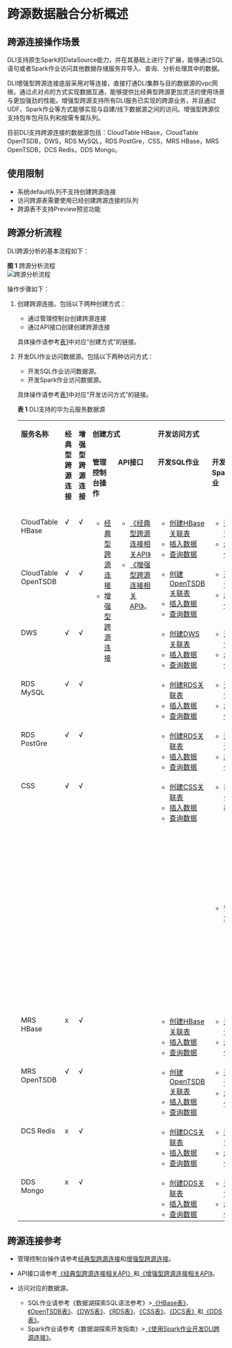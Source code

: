 # 跨源数据融合分析概述<a name="dli_01_0410"></a>

## 跨源连接操作场景<a name="section390162410466"></a>

DLI支持原生Spark的DataSource能力，并在其基础上进行了扩展，能够通过SQL语句或者Spark作业访问其他数据存储服务并导入、查询、分析处理其中的数据。

DLI增强型跨源连接底层采用对等连接，直接打通DLI集群与目的数据源的vpc网络，通过点对点的方式实现数据互通，能够提供比经典型跨源更加灵活的使用场景与更加强劲的性能。增强型跨源支持所有DLI服务已实现的跨源业务，并且通过UDF、Spark作业等方式能够实现与自建/线下数据源之间的访问。增强型跨源仅支持包年包月队列和按需专属队列。

目前DLI支持跨源连接的数据源包括：CloudTable HBase，CloudTable OpenTSDB，DWS，RDS MySQL，RDS PostGre，CSS，MRS HBase，MRS OpenTSDB，DCS Redis，DDS Mongo。

## 使用限制<a name="section1989126184214"></a>

-   系统default队列不支持创建跨源连接
-   访问跨源表需要使用已经创建跨源连接的队列
-   跨源表不支持Preview预览功能

## 跨源分析流程<a name="section189406592915"></a>

DLI跨源分析的基本流程如下：

**图 1**  跨源分析流程<a name="fig1175617348416"></a>  
![](figures/跨源分析流程.png "跨源分析流程")

操作步骤如下：

1.  创建跨源连接。包括以下两种创建方式：

    -   通过管理控制台创建跨源连接
    -   通过API接口创建创建跨源连接

    具体操作请参考[表1](#table272391216359)中对应“创建方式”的链接。

2.  开发DLI作业访问数据源。包括以下两种访问方式：

    -   开发SQL作业访问数据源。
    -   开发Spark作业访问数据源。

    具体操作请参考[表1](#table272391216359)中对应“开发访问方式”的链接。

    **表 1**  DLI支持的华为云服务数据源

    <a name="table272391216359"></a>
    <table><tbody><tr id="row167251612123519"><td class="cellrowborder" rowspan="2" valign="top"><p id="p117253127359"><a name="p117253127359"></a><a name="p117253127359"></a><strong id="b740210204283"><a name="b740210204283"></a><a name="b740210204283"></a>服务名称</strong></p>
    </td>
    <td class="cellrowborder" rowspan="2" valign="top"><p id="p1172561210356"><a name="p1172561210356"></a><a name="p1172561210356"></a><strong id="b6429152015282"><a name="b6429152015282"></a><a name="b6429152015282"></a>经典型跨源连接</strong></p>
    </td>
    <td class="cellrowborder" rowspan="2" valign="top"><p id="p1972581211353"><a name="p1972581211353"></a><a name="p1972581211353"></a><strong id="b15456320102819"><a name="b15456320102819"></a><a name="b15456320102819"></a>增强型跨源连接</strong></p>
    </td>
    <td class="cellrowborder" colspan="2" valign="top"><p id="p14893193333015"><a name="p14893193333015"></a><a name="p14893193333015"></a><strong id="b2457620182813"><a name="b2457620182813"></a><a name="b2457620182813"></a>创建方式</strong></p>
    </td>
    <td class="cellrowborder" colspan="2" valign="top"><p id="p1104407304"><a name="p1104407304"></a><a name="p1104407304"></a><strong id="b14583206289"><a name="b14583206289"></a><a name="b14583206289"></a>开发访问方式</strong></p>
    </td>
    </tr>
    <tr id="row376518465387"><td class="cellrowborder" valign="top"><p id="p20716104732010"><a name="p20716104732010"></a><a name="p20716104732010"></a><strong id="b545952011283"><a name="b545952011283"></a><a name="b545952011283"></a>管理控制台操作</strong></p>
    </td>
    <td class="cellrowborder" valign="top"><p id="p07162047192017"><a name="p07162047192017"></a><a name="p07162047192017"></a><strong id="b8461172019285"><a name="b8461172019285"></a><a name="b8461172019285"></a>API接口</strong></p>
    </td>
    <td class="cellrowborder" valign="top"><p id="p353453211215"><a name="p353453211215"></a><a name="p353453211215"></a><strong id="b1746272010284"><a name="b1746272010284"></a><a name="b1746272010284"></a>开发SQL作业</strong></p>
    </td>
    <td class="cellrowborder" valign="top"><p id="p153419323219"><a name="p153419323219"></a><a name="p153419323219"></a><strong id="b11463420142811"><a name="b11463420142811"></a><a name="b11463420142811"></a>开发Spark作业</strong></p>
    </td>
    </tr>
    <tr id="row9725121218351"><td class="cellrowborder" valign="top" width="10.15%"><p id="p972551263519"><a name="p972551263519"></a><a name="p972551263519"></a>CloudTable HBase</p>
    </td>
    <td class="cellrowborder" valign="top" width="12.07%"><p id="p272531214357"><a name="p272531214357"></a><a name="p272531214357"></a>√</p>
    </td>
    <td class="cellrowborder" valign="top" width="12.55%"><p id="p4725212113511"><a name="p4725212113511"></a><a name="p4725212113511"></a>√</p>
    </td>
    <td class="cellrowborder" rowspan="10" valign="top" width="13.120000000000001%"><a name="ul92961328145310"></a><a name="ul92961328145310"></a><ul id="ul92961328145310"><li><a href="经典型跨源连接.md">经典型跨源连接</a></li><li><a href="增强型跨源连接.md">增强型跨源连接</a></li></ul>
    </td>
    <td class="cellrowborder" rowspan="10" valign="top" width="14.549999999999999%"><a name="ul8634122515547"></a><a name="ul8634122515547"></a><ul id="ul8634122515547"><li><a href="https://support.huaweicloud.com/api-dli/dli_02_0144.html" target="_blank" rel="noopener noreferrer">《经典型跨源连接相关API》</a></li><li><a href="https://support.huaweicloud.com/api-dli/dli_02_0187.html" target="_blank" rel="noopener noreferrer">《增强型跨源连接相关API》</a>。</li></ul>
    </td>
    <td class="cellrowborder" valign="top" width="21.29%"><a name="ul13746125620232"></a><a name="ul13746125620232"></a><ul id="ul13746125620232"><li><a href="https://support.huaweicloud.com/sqlreference-dli/dli_08_0119.html" target="_blank" rel="noopener noreferrer">创建HBase关联表</a></li><li><a href="https://support.huaweicloud.com/sqlreference-dli/dli_08_0120.html" target="_blank" rel="noopener noreferrer">插入数据</a></li><li><a href="https://support.huaweicloud.com/sqlreference-dli/dli_08_0121.html" target="_blank" rel="noopener noreferrer">查询数据</a></li></ul>
    </td>
    <td class="cellrowborder" valign="top" width="16.27%"><a name="ul2013110414420"></a><a name="ul2013110414420"></a><ul id="ul2013110414420"><li><a href="https://support.huaweicloud.com/devg-dli/dli_09_0063.html" target="_blank" rel="noopener noreferrer">开发说明</a></li><li><a href="https://support.huaweicloud.com/devg-dli/dli_09_0062.html" target="_blank" rel="noopener noreferrer">示例代码</a></li></ul>
    </td>
    </tr>
    <tr id="row207251112173511"><td class="cellrowborder" valign="top"><p id="p0725171210355"><a name="p0725171210355"></a><a name="p0725171210355"></a>CloudTable OpenTSDB</p>
    </td>
    <td class="cellrowborder" valign="top"><p id="p47251912123519"><a name="p47251912123519"></a><a name="p47251912123519"></a>√</p>
    </td>
    <td class="cellrowborder" valign="top"><p id="p1672531213355"><a name="p1672531213355"></a><a name="p1672531213355"></a>√</p>
    </td>
    <td class="cellrowborder" valign="top"><a name="ul4412820152513"></a><a name="ul4412820152513"></a><ul id="ul4412820152513"><li><a href="https://support.huaweicloud.com/sqlreference-dli/dli_08_0122.html" target="_blank" rel="noopener noreferrer">创建OpenTSDB关联表</a></li><li><a href="https://support.huaweicloud.com/sqlreference-dli/dli_08_0123.html" target="_blank" rel="noopener noreferrer">插入数据</a></li><li><a href="https://support.huaweicloud.com/sqlreference-dli/dli_08_0124.html" target="_blank" rel="noopener noreferrer">查询数据</a></li></ul>
    </td>
    <td class="cellrowborder" valign="top"><a name="ul6677154654915"></a><a name="ul6677154654915"></a><ul id="ul6677154654915"><li><a href="https://support.huaweicloud.com/devg-dli/dli_09_0065.html" target="_blank" rel="noopener noreferrer">开发说明</a></li><li><a href="https://support.huaweicloud.com/devg-dli/dli_09_0064.html" target="_blank" rel="noopener noreferrer">示例代码</a></li></ul>
    </td>
    </tr>
    <tr id="row1372511253512"><td class="cellrowborder" valign="top"><p id="p97255123353"><a name="p97255123353"></a><a name="p97255123353"></a>DWS</p>
    </td>
    <td class="cellrowborder" valign="top"><p id="p67253124358"><a name="p67253124358"></a><a name="p67253124358"></a>√</p>
    </td>
    <td class="cellrowborder" valign="top"><p id="p10725121217351"><a name="p10725121217351"></a><a name="p10725121217351"></a>√</p>
    </td>
    <td class="cellrowborder" valign="top"><a name="ul11830104718101"></a><a name="ul11830104718101"></a><ul id="ul11830104718101"><li><a href="https://support.huaweicloud.com/sqlreference-dli/dli_08_0193.html" target="_blank" rel="noopener noreferrer">创建DWS关联表</a></li><li><a href="https://support.huaweicloud.com/sqlreference-dli/dli_08_0194.html" target="_blank" rel="noopener noreferrer">插入数据</a></li><li><a href="https://support.huaweicloud.com/sqlreference-dli/dli_08_0195.html" target="_blank" rel="noopener noreferrer">查询数据</a></li></ul>
    </td>
    <td class="cellrowborder" valign="top"><a name="ul1839143322616"></a><a name="ul1839143322616"></a><ul id="ul1839143322616"><li><a href="https://support.huaweicloud.com/devg-dli/dli_09_0069.html" target="_blank" rel="noopener noreferrer">开发说明</a></li><li><a href="https://support.huaweicloud.com/devg-dli/dli_09_0068.html" target="_blank" rel="noopener noreferrer">示例代码</a></li></ul>
    </td>
    </tr>
    <tr id="row0726191213517"><td class="cellrowborder" valign="top"><p id="p10726171213513"><a name="p10726171213513"></a><a name="p10726171213513"></a>RDS MySQL</p>
    </td>
    <td class="cellrowborder" valign="top"><p id="p2726412133514"><a name="p2726412133514"></a><a name="p2726412133514"></a>√</p>
    </td>
    <td class="cellrowborder" valign="top"><p id="p1772611210358"><a name="p1772611210358"></a><a name="p1772611210358"></a>√</p>
    </td>
    <td class="cellrowborder" valign="top"><a name="ul13150339142515"></a><a name="ul13150339142515"></a><ul id="ul13150339142515"><li><a href="https://support.huaweicloud.com/sqlreference-dli/dli_08_0197.html" target="_blank" rel="noopener noreferrer">创建RDS关联表</a></li><li><a href="https://support.huaweicloud.com/sqlreference-dli/dli_08_0198.html" target="_blank" rel="noopener noreferrer">插入数据</a></li><li><a href="https://support.huaweicloud.com/sqlreference-dli/dli_08_0199.html" target="_blank" rel="noopener noreferrer">查询数据</a></li></ul>
    </td>
    <td class="cellrowborder" valign="top"><a name="ul17271365444"></a><a name="ul17271365444"></a><ul id="ul17271365444"><li><a href="https://support.huaweicloud.com/devg-dli/dli_09_0067.html" target="_blank" rel="noopener noreferrer">开发说明</a></li><li><a href="https://support.huaweicloud.com/devg-dli/dli_09_0066.html" target="_blank" rel="noopener noreferrer">示例代码</a></li></ul>
    </td>
    </tr>
    <tr id="row2726141283513"><td class="cellrowborder" valign="top"><p id="p57261212143518"><a name="p57261212143518"></a><a name="p57261212143518"></a>RDS PostGre</p>
    </td>
    <td class="cellrowborder" valign="top"><p id="p17726712143517"><a name="p17726712143517"></a><a name="p17726712143517"></a>√</p>
    </td>
    <td class="cellrowborder" valign="top"><p id="p18726171253518"><a name="p18726171253518"></a><a name="p18726171253518"></a>√</p>
    </td>
    <td class="cellrowborder" valign="top"><a name="zh-cn_topic_0193289301_ul13150339142515"></a><a name="zh-cn_topic_0193289301_ul13150339142515"></a><ul id="zh-cn_topic_0193289301_ul13150339142515"><li><a href="https://support.huaweicloud.com/sqlreference-dli/dli_08_0197.html" target="_blank" rel="noopener noreferrer">创建RDS关联表</a></li><li><a href="https://support.huaweicloud.com/sqlreference-dli/dli_08_0198.html" target="_blank" rel="noopener noreferrer">插入数据</a></li><li><a href="https://support.huaweicloud.com/sqlreference-dli/dli_08_0199.html" target="_blank" rel="noopener noreferrer">查询数据</a></li></ul>
    </td>
    <td class="cellrowborder" valign="top"><a name="zh-cn_topic_0193289301_ul17271365444"></a><a name="zh-cn_topic_0193289301_ul17271365444"></a><ul id="zh-cn_topic_0193289301_ul17271365444"><li><a href="https://support.huaweicloud.com/devg-dli/dli_09_0067.html" target="_blank" rel="noopener noreferrer">开发说明</a></li><li><a href="https://support.huaweicloud.com/devg-dli/dli_09_0066.html" target="_blank" rel="noopener noreferrer">示例代码</a></li></ul>
    </td>
    </tr>
    <tr id="row272614129356"><td class="cellrowborder" valign="top"><p id="p6726312133517"><a name="p6726312133517"></a><a name="p6726312133517"></a>CSS</p>
    </td>
    <td class="cellrowborder" valign="top"><p id="p67261127356"><a name="p67261127356"></a><a name="p67261127356"></a>√</p>
    </td>
    <td class="cellrowborder" valign="top"><p id="p19726101213514"><a name="p19726101213514"></a><a name="p19726101213514"></a>√</p>
    </td>
    <td class="cellrowborder" valign="top"><a name="ul4864145511120"></a><a name="ul4864145511120"></a><ul id="ul4864145511120"><li><a href="https://support.huaweicloud.com/sqlreference-dli/dli_08_0201.html" target="_blank" rel="noopener noreferrer">创建CSS关联表</a></li><li><a href="https://support.huaweicloud.com/sqlreference-dli/dli_08_0202.html" target="_blank" rel="noopener noreferrer">插入数据</a></li><li><a href="https://support.huaweicloud.com/sqlreference-dli/dli_08_0203.html" target="_blank" rel="noopener noreferrer">查询数据</a></li></ul>
    </td>
    <td class="cellrowborder" valign="top"><a name="ul187044561389"></a><a name="ul187044561389"></a><ul id="ul187044561389"><li>非安全集群<a name="ul12456651193817"></a><a name="ul12456651193817"></a><ul id="ul12456651193817"><li><a href="https://support.huaweicloud.com/devg-dli/dli_09_0061.html" target="_blank" rel="noopener noreferrer">开发说明</a></li><li><a href="https://support.huaweicloud.com/devg-dli/dli_09_0060.html" target="_blank" rel="noopener noreferrer">示例代码</a></li></ul>
    </li></ul>
    <a name="ul780718191391"></a><a name="ul780718191391"></a><ul id="ul780718191391"><li>安全集群<a name="ul8116354194017"></a><a name="ul8116354194017"></a><ul id="ul8116354194017"><li><a href="https://support.huaweicloud.com/devg-dli/dli_09_0103.html" target="_blank" rel="noopener noreferrer">开发说明</a></li><li><a href="https://support.huaweicloud.com/devg-dli/dli_09_0104.html" target="_blank" rel="noopener noreferrer">示例代码</a></li></ul>
    </li></ul>
    </td>
    </tr>
    <tr id="row11355916103715"><td class="cellrowborder" valign="top"><p id="p435613167377"><a name="p435613167377"></a><a name="p435613167377"></a>MRS HBase</p>
    </td>
    <td class="cellrowborder" valign="top"><p id="p43561516123712"><a name="p43561516123712"></a><a name="p43561516123712"></a>x</p>
    </td>
    <td class="cellrowborder" valign="top"><p id="p13356191618376"><a name="p13356191618376"></a><a name="p13356191618376"></a>√</p>
    </td>
    <td class="cellrowborder" valign="top"><a name="zh-cn_topic_0193289298_ul13746125620232"></a><a name="zh-cn_topic_0193289298_ul13746125620232"></a><ul id="zh-cn_topic_0193289298_ul13746125620232"><li><a href="https://support.huaweicloud.com/sqlreference-dli/dli_08_0119.html" target="_blank" rel="noopener noreferrer">创建HBase关联表</a></li><li><a href="https://support.huaweicloud.com/sqlreference-dli/dli_08_0120.html" target="_blank" rel="noopener noreferrer">插入数据</a></li><li><a href="https://support.huaweicloud.com/sqlreference-dli/dli_08_0121.html" target="_blank" rel="noopener noreferrer">查询数据</a></li></ul>
    </td>
    <td class="cellrowborder" valign="top"><a name="zh-cn_topic_0193289298_ul2013110414420"></a><a name="zh-cn_topic_0193289298_ul2013110414420"></a><ul id="zh-cn_topic_0193289298_ul2013110414420"><li><a href="https://support.huaweicloud.com/devg-dli/dli_09_0063.html" target="_blank" rel="noopener noreferrer">开发说明</a></li><li><a href="https://support.huaweicloud.com/devg-dli/dli_09_0062.html" target="_blank" rel="noopener noreferrer">示例代码</a></li></ul>
    </td>
    </tr>
    <tr id="row1935619169378"><td class="cellrowborder" valign="top"><p id="p43571416133718"><a name="p43571416133718"></a><a name="p43571416133718"></a>MRS OpenTSDB</p>
    </td>
    <td class="cellrowborder" valign="top"><p id="p635718162370"><a name="p635718162370"></a><a name="p635718162370"></a>√</p>
    </td>
    <td class="cellrowborder" valign="top"><p id="p1735719169374"><a name="p1735719169374"></a><a name="p1735719169374"></a>√</p>
    </td>
    <td class="cellrowborder" valign="top"><a name="zh-cn_topic_0193289299_ul4412820152513"></a><a name="zh-cn_topic_0193289299_ul4412820152513"></a><ul id="zh-cn_topic_0193289299_ul4412820152513"><li><a href="https://support.huaweicloud.com/sqlreference-dli/dli_08_0122.html" target="_blank" rel="noopener noreferrer">创建OpenTSDB关联表</a></li><li><a href="https://support.huaweicloud.com/sqlreference-dli/dli_08_0123.html" target="_blank" rel="noopener noreferrer">插入数据</a></li><li><a href="https://support.huaweicloud.com/sqlreference-dli/dli_08_0124.html" target="_blank" rel="noopener noreferrer">查询数据</a></li></ul>
    </td>
    <td class="cellrowborder" valign="top"><a name="zh-cn_topic_0193289299_ul6677154654915"></a><a name="zh-cn_topic_0193289299_ul6677154654915"></a><ul id="zh-cn_topic_0193289299_ul6677154654915"><li><a href="https://support.huaweicloud.com/devg-dli/dli_09_0065.html" target="_blank" rel="noopener noreferrer">开发说明</a></li><li><a href="https://support.huaweicloud.com/devg-dli/dli_09_0064.html" target="_blank" rel="noopener noreferrer">示例代码</a></li></ul>
    </td>
    </tr>
    <tr id="row103572166371"><td class="cellrowborder" valign="top"><p id="p635714167377"><a name="p635714167377"></a><a name="p635714167377"></a>DCS Redis</p>
    </td>
    <td class="cellrowborder" valign="top"><p id="p8357181614373"><a name="p8357181614373"></a><a name="p8357181614373"></a>x</p>
    </td>
    <td class="cellrowborder" valign="top"><p id="p11357016203710"><a name="p11357016203710"></a><a name="p11357016203710"></a>√</p>
    </td>
    <td class="cellrowborder" valign="top"><a name="ul94311644181515"></a><a name="ul94311644181515"></a><ul id="ul94311644181515"><li><a href="https://support.huaweicloud.com/sqlreference-dli/dli_08_0226.html" target="_blank" rel="noopener noreferrer">创建DCS关联表</a></li><li><a href="https://support.huaweicloud.com/sqlreference-dli/dli_08_0227.html" target="_blank" rel="noopener noreferrer">插入数据</a></li><li><a href="https://support.huaweicloud.com/sqlreference-dli/dli_08_0228.html" target="_blank" rel="noopener noreferrer">查询数据</a></li></ul>
    </td>
    <td class="cellrowborder" valign="top"><a name="ul17851848164"></a><a name="ul17851848164"></a><ul id="ul17851848164"><li><a href="https://support.huaweicloud.com/devg-dli/dli_09_0094.html" target="_blank" rel="noopener noreferrer">开发说明</a></li><li><a href="https://support.huaweicloud.com/devg-dli/dli_09_0095.html" target="_blank" rel="noopener noreferrer">示例代码</a></li></ul>
    </td>
    </tr>
    <tr id="row06857016383"><td class="cellrowborder" valign="top"><p id="p468570113819"><a name="p468570113819"></a><a name="p468570113819"></a>DDS Mongo</p>
    </td>
    <td class="cellrowborder" valign="top"><p id="p46866010388"><a name="p46866010388"></a><a name="p46866010388"></a>x</p>
    </td>
    <td class="cellrowborder" valign="top"><p id="p136864043819"><a name="p136864043819"></a><a name="p136864043819"></a>√</p>
    </td>
    <td class="cellrowborder" valign="top"><a name="ul544714242169"></a><a name="ul544714242169"></a><ul id="ul544714242169"><li><a href="https://support.huaweicloud.com/sqlreference-dli/dli_08_0230.html" target="_blank" rel="noopener noreferrer">创建DDS关联表</a></li><li><a href="https://support.huaweicloud.com/sqlreference-dli/dli_08_0231.html" target="_blank" rel="noopener noreferrer">插入数据</a></li><li><a href="https://support.huaweicloud.com/sqlreference-dli/dli_08_0232.html" target="_blank" rel="noopener noreferrer">查询数据</a></li></ul>
    </td>
    <td class="cellrowborder" valign="top"><a name="ul0574148131615"></a><a name="ul0574148131615"></a><ul id="ul0574148131615"><li><a href="https://support.huaweicloud.com/devg-dli/dli_09_0114.html" target="_blank" rel="noopener noreferrer">开发说明</a></li><li><a href="https://support.huaweicloud.com/devg-dli/dli_09_0115.html" target="_blank" rel="noopener noreferrer">示例代码</a></li></ul>
    </td>
    </tr>
    </tbody>
    </table>


## 跨源连接参考<a name="section10786958155511"></a>

-   管理控制台操作请参考[经典型跨源连接](经典型跨源连接.md)和[增强型跨源连接](增强型跨源连接.md)。
-   API接口请参考[《经典型跨源连接相关API》](https://support.huaweicloud.com/api-dli/dli_02_0144.html)和[《增强型跨源连接相关API》](https://support.huaweicloud.com/api-dli/dli_02_0187.html)。

-   访问对应的数据源。
    -   SQL作业请参考《数据湖探索SQL语法参考》\>[《HBase表》](https://support.huaweicloud.com/sqlreference-dli/dli_08_0119.html)、[《OpenTSDB表》](https://support.huaweicloud.com/sqlreference-dli/dli_08_0122.html)、[《DWS表》](https://support.huaweicloud.com/sqlreference-dli/dli_08_0193.html)、[《RDS表》](https://support.huaweicloud.com/sqlreference-dli/dli_08_0197.html)、[《CSS表》](https://support.huaweicloud.com/sqlreference-dli/dli_08_0201.html)、[《DCS表》](https://support.huaweicloud.com/sqlreference-dli/dli_08_0226.html)和[《DDS表》](https://support.huaweicloud.com/sqlreference-dli/dli_08_0230.html)。
    -   Spark作业请参考《数据湖探索开发指南》\>[《使用Spark作业开发DLI跨源连接》](https://support.huaweicloud.com/devg-dli/dli_09_0020.html)。


